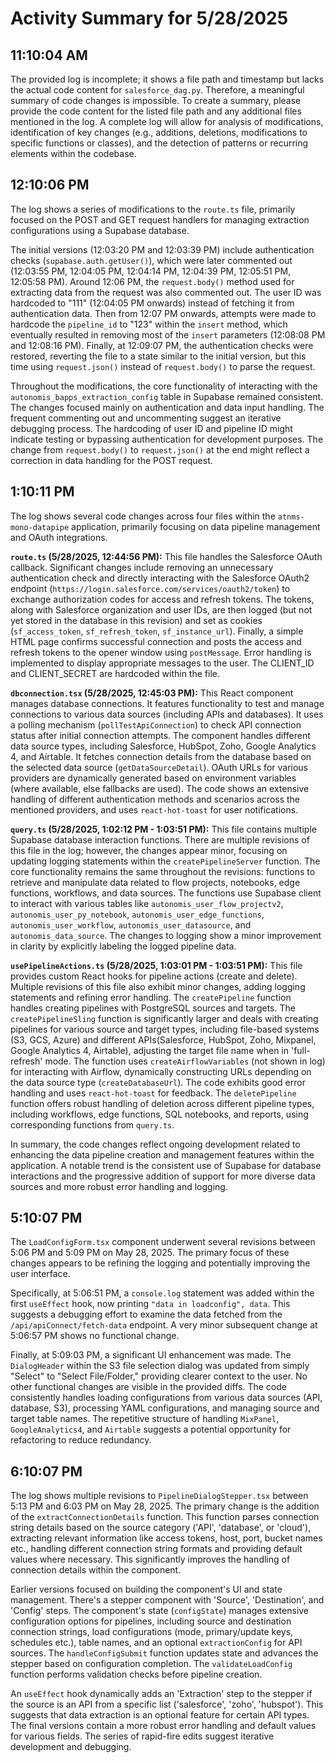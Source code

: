 # Activity Summary for 5/28/2025

## 11:10:04 AM
The provided log is incomplete; it shows a file path and timestamp but lacks the actual code content for `salesforce_dag.py`.  Therefore, a meaningful summary of code changes is impossible.  To create a summary, please provide the code content for the listed file path and any additional files mentioned in the log.  A complete log will allow for analysis of modifications, identification of key changes (e.g., additions, deletions, modifications to specific functions or classes), and the detection of patterns or recurring elements within the codebase.


## 12:10:06 PM
The log shows a series of modifications to the `route.ts` file,  primarily focused on the POST and GET request handlers for managing extraction configurations using a Supabase database.

The initial versions (12:03:20 PM and 12:03:39 PM)  include authentication checks (`supabase.auth.getUser()`), which were later commented out (12:03:55 PM, 12:04:05 PM, 12:04:14 PM, 12:04:39 PM, 12:05:51 PM, 12:05:58 PM).  Around 12:06 PM, the `request.body()` method used for extracting data from the request was also commented out.  The user ID was hardcoded to "111"  (12:04:05 PM onwards) instead of fetching it from authentication data. Then from 12:07 PM onwards, attempts were made to hardcode the `pipeline_id` to "123" within the `insert` method, which eventually resulted in removing most of the `insert` parameters (12:08:08 PM and 12:08:16 PM). Finally, at 12:09:07 PM, the authentication checks were restored, reverting the file to a state similar to the initial version, but this time using `request.json()` instead of `request.body()` to parse the request.

Throughout the modifications,  the core functionality of interacting with the `autonomis_bapps_extraction_config` table in Supabase remained consistent.  The changes focused mainly on authentication and data input handling.  The frequent commenting out and uncommenting suggest an iterative debugging process.  The hardcoding of user ID and pipeline ID might indicate testing or bypassing authentication for development purposes. The change from `request.body()` to `request.json()` at the end might reflect a correction in data handling for the POST request.


## 1:10:11 PM
The log shows several code changes across four files within the `atnms-mono-datapipe` application, primarily focusing on data pipeline management and OAuth integrations.

**`route.ts` (5/28/2025, 12:44:56 PM):** This file handles the Salesforce OAuth callback.  Significant changes include removing an unnecessary authentication check and directly interacting with the Salesforce OAuth2 endpoint (`https://login.salesforce.com/services/oauth2/token`) to exchange authorization codes for access and refresh tokens. The tokens, along with Salesforce organization and user IDs, are then logged (but not yet stored in the database in this revision) and set as cookies (`sf_access_token`, `sf_refresh_token`, `sf_instance_url`). Finally, a simple HTML page confirms successful connection and posts the access and refresh tokens to the opener window using `postMessage`. Error handling is implemented to display appropriate messages to the user.  The CLIENT_ID and CLIENT_SECRET are hardcoded within the file.

**`dbconnection.tsx` (5/28/2025, 12:45:03 PM):** This React component manages database connections.  It features functionality to test and manage connections to various data sources (including APIs and databases).  It uses a polling mechanism (`pollTestApiConnection`) to check API connection status after initial connection attempts. The component handles different data source types, including Salesforce, HubSpot, Zoho, Google Analytics 4, and Airtable.  It fetches connection details from the database based on the selected data source (`getDataSourceDetail`).  OAuth URLs for various providers are dynamically generated based on environment variables (where available,  else fallbacks are used). The code shows an extensive handling of different authentication methods and scenarios across the mentioned providers, and uses `react-hot-toast` for user notifications.


**`query.ts` (5/28/2025, 1:02:12 PM - 1:03:51 PM):** This file contains multiple Supabase database interaction functions. There are multiple revisions of this file in the log; however, the changes appear minor, focusing on updating logging statements within the `createPipelineServer` function.  The core functionality remains the same throughout the revisions:  functions to retrieve and manipulate data related to flow projects, notebooks, edge functions, workflows, and data sources. The functions use Supabase client to interact with various tables like `autonomis_user_flow_projectv2`, `autonomis_user_py_notebook`, `autonomis_user_edge_functions`, `autonomis_user_workflow`, `autonomis_user_datasource`, and `autonomis_data_source`. The changes to logging show a minor improvement in clarity by explicitly labeling the logged pipeline data.


**`usePipelineActions.ts` (5/28/2025, 1:03:01 PM - 1:03:51 PM):** This file provides custom React hooks for pipeline actions (create and delete).  Multiple revisions of this file also exhibit minor changes, adding logging statements and refining error handling.  The `createPipeline` function handles creating pipelines with PostgreSQL sources and targets. The `createPipelineSling` function is significantly larger and deals with creating pipelines for various source and target types, including file-based systems (S3, GCS, Azure) and different APIs(Salesforce, HubSpot, Zoho, Mixpanel, Google Analytics 4, Airtable), adjusting the target file name when in 'full-refresh' mode. The function uses `createAirflowVariables` (not shown in log) for interacting with Airflow, dynamically constructing URLs depending on the data source type (`createDatabaseUrl`).  The code exhibits good error handling and uses `react-hot-toast` for feedback.  The `deletePipeline` function offers robust handling of deletion across different pipeline types, including workflows, edge functions, SQL notebooks, and reports, using corresponding functions from `query.ts`.


In summary, the code changes reflect ongoing development related to enhancing the data pipeline creation and management features within the application.  A notable trend is the consistent use of Supabase for database interactions and the progressive addition of support for more diverse data sources and more robust error handling and logging.


## 5:10:07 PM
The `LoadConfigForm.tsx` component underwent several revisions between 5:06 PM and 5:09 PM on May 28, 2025.  The primary focus of these changes appears to be refining the logging and potentially improving the user interface.

Specifically, at 5:06:51 PM, a `console.log` statement was added within the first `useEffect` hook, now printing `"data in loadconfig", data`. This suggests a debugging effort to examine the data fetched from the `/api/apiConnect/fetch-data` endpoint.  A very minor subsequent change at 5:06:57 PM shows no functional change.

Finally, at 5:09:03 PM,  a significant UI enhancement was made. The `DialogHeader` within the S3 file selection dialog was updated from simply "Select" to "Select File/Folder," providing clearer context to the user.  No other functional changes are visible in the provided diffs.  The code consistently handles loading configurations from various data sources (API, database, S3),  processing YAML configurations, and managing source and target table names.  The repetitive structure of handling `MixPanel`, `GoogleAnalytics4`, and `Airtable` suggests a potential opportunity for refactoring to reduce redundancy.


## 6:10:07 PM
The log shows multiple revisions to `PipelineDialogStepper.tsx` between 5:13 PM and 6:03 PM on May 28, 2025.  The primary change is the addition of the `extractConnectionDetails` function. This function parses connection string details based on the source category ('API', 'database', or 'cloud'), extracting relevant information like access tokens, host, port, bucket names etc.,  handling different connection string formats and providing default values where necessary.  This significantly improves the handling of connection details within the component.

Earlier versions focused on building the component's UI and state management. There's a stepper component with 'Source', 'Destination', and 'Config' steps.  The component's state (`configState`) manages extensive configuration options for pipelines, including source and destination connection strings, load configurations (mode, primary/update keys, schedules etc.), table names, and an optional `extractionConfig` for API sources.  The `handleConfigSubmit` function updates state and advances the stepper based on configuration completion. The `validateLoadConfig` function performs validation checks before pipeline creation.

An `useEffect` hook dynamically adds an 'Extraction' step to the stepper if the source is an API from a specific list ('salesforce', 'zoho', 'hubspot').  This suggests that data extraction is an optional feature for certain API types.  The final versions contain a more robust error handling and default values for various fields.  The series of rapid-fire edits suggest iterative development and debugging.
